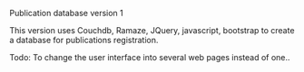 Publication database version 1

This version uses Couchdb, Ramaze, JQuery, javascript, bootstrap to create a database for publications registration.

Todo:
To change the user interface into several web pages instead of one..
